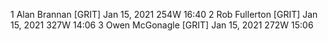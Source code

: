1    Alan Brannan  [GRIT]  Jan 15, 2021   254W   16:40
2    Rob Fullerton  [GRIT]  Jan 15, 2021   327W   14:06
3    Owen McGonagle  [GRIT]  Jan 15, 2021   272W   15:06
